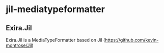 # jil-mediatypeformatter

## Exira.Jil

Exira.Jil is a MediaTypeFormatter based on Jil (https://github.com/kevin-montrose/Jil)